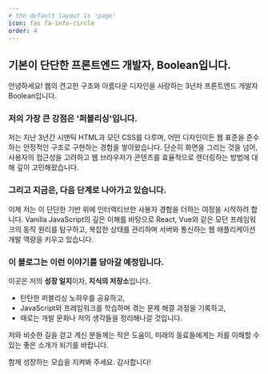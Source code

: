 ```yaml
---
# the default layout is 'page'
icon: fas fa-info-circle
order: 4
---
```


## 기본이 단단한 프론트엔드 개발자, Boolean입니다.

안녕하세요! 웹의 견고한 구조와 아름다운 디자인을 사랑하는 3년차 프론트엔드 개발자 Boolean입니다.

### 저의 가장 큰 강점은 '퍼블리싱'입니다.

저는 지난 3년간 시맨틱 HTML과 모던 CSS를 다루며, 어떤 디자인이든 웹 표준을 준수하는 안정적인 구조로 구현하는 경험을 쌓아왔습니다. 단순히 화면을 그리는 것을 넘어, 사용자의 접근성을 고려하고 웹 브라우저가 콘텐츠를 효율적으로 렌더링하는 방법에 대해 깊이 고민해왔습니다.

### 그리고 지금은, 다음 단계로 나아가고 있습니다.

이제 저는 이 단단한 기반 위에 인터랙티브한 사용자 경험을 더하는 여정을 시작하려 합니다. Vanilla JavaScript의 깊은 이해를 바탕으로 React, Vue와 같은 모던 프레임워크의 동작 원리를 탐구하고, 복잡한 상태를 관리하며 서버와 통신하는 웹 애플리케이션 개발 역량을 키우고 있습니다.

### 이 블로그는 이런 이야기를 담아갈 예정입니다.

이곳은 저의 **성장 일지**이자, **지식의 저장소**입니다.

*   탄탄한 퍼블리싱 노하우를 공유하고,
*   JavaScript와 프레임워크를 학습하며 겪는 문제 해결 과정을 기록하고,
*   때로는 개발 문화나 저의 생각들을 정리해나갈 것입니다.

저와 비슷한 길을 걷고 계신 분들께는 작은 도움이, 미래의 동료들에게는 저를 이해할 수 있는 좋은 소개가 되기를 바랍니다.

함께 성장하는 모습을 지켜봐 주세요. 감사합니다!